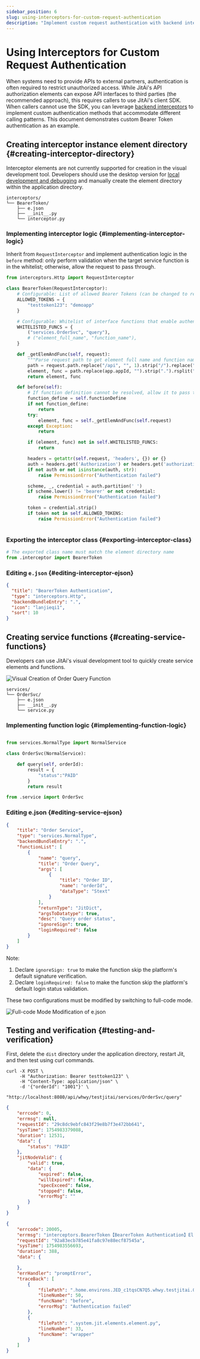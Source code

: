 ```yaml
---
sidebar_position: 6
slug: using-interceptors-for-custom-request-authentication
description: "Implement custom request authentication with backend interceptors. Build Bearer Token authentication for external API access without SDK."
---
```


# Using Interceptors for Custom Request Authentication
When systems need to provide APIs to external partners, authentication is often required to restrict unauthorized access. While JitAi's API authorization elements can expose API interfaces to third parties (the recommended approach), this requires callers to use JitAi's client SDK. When callers cannot use the SDK, you can leverage [backend interceptors](../../reference/framework/JitService/backend-interceptor) to implement custom authentication methods that accommodate different calling patterns. This document demonstrates custom Bearer Token authentication as an example.

## Creating interceptor instance element directory {#creating-interceptor-directory}
Interceptor elements are not currently supported for creation in the visual development tool. Developers should use the desktop version for [local development and debugging](./local-development-and-debugging) and manually create the element directory within the application directory.

```text title="Interceptor Element Directory Structure"
interceptors/
└── BearerToken/
    ├── e.json
    ├── __init__.py
    └── interceptor.py
```

### Implementing interceptor logic {#implementing-interceptor-logic}
Inherit from `RequestInterceptor` and implement authentication logic in the `before` method: only perform validation when the target service function is in the whitelist; otherwise, allow the request to pass through.

```python title="interceptors/BearerToken/interceptor.py"
from interceptors.Http import RequestInterceptor

class BearerToken(RequestInterceptor):
    # Configurable: List of allowed Bearer Tokens (can be changed to read from configuration elements or data models in production)
    ALLOWED_TOKENS = {
        "testtoken123": "demoapp"
    }

    # Configurable: Whitelist of interface functions that enable authentication (element full name, function name)
    WHITELISTED_FUNCS = {
        ("services.OrderSvc", "query"),
        # ("element_full_name", "function_name"),
    }

    def _getElemAndFunc(self, request):
        """Parse request path to get element full name and function name"""
        path = request.path.replace("/api", "", 1).strip("/").replace("/", ".")
        element, func = path.replace(app.appId, "").strip(".").rsplit(".", maxsplit=1)
        return element, func

    def before(self):
        # If function definition cannot be resolved, allow it to pass through
        function_define = self.functionDefine
        if not function_define:
            return
        try:
            element, func = self._getElemAndFunc(self.request)
        except Exception:
            return

        if (element, func) not in self.WHITELISTED_FUNCS:
            return

        headers = getattr(self.request, 'headers', {}) or {}
        auth = headers.get('Authorization') or headers.get('authorization')
        if not auth or not isinstance(auth, str):
            raise PermissionError("Authentication failed")

        scheme, _, credential = auth.partition(' ')
        if scheme.lower() != 'bearer' or not credential:
            raise PermissionError("Authentication failed")

        token = credential.strip()
        if token not in self.ALLOWED_TOKENS:
            raise PermissionError("Authentication failed")
    
```

### Exporting the interceptor class {#exporting-interceptor-class}
```python title="interceptors/BearerToken/__init__.py"
# The exported class name must match the element directory name
from .interceptor import BearerToken
```

### Editing `e.json` {#editing-interceptor-ejson}
```json title="interceptors/BearerToken/e.json"
{
  "title": "BearerToken Authentication",
  "type": "interceptors.Http",
  "backendBundleEntry": ".",
  "icon": "lanjieqi1",
  "sort": 10
}
```

## Creating service functions {#creating-service-functions}
Developers can use JitAi's visual development tool to quickly create service elements and functions.

![Visual Creation of Order Query Function](./img/jitservice/visual-create-order-query-service-function.png "Visual Creation of Order Query Function")

```text title="Service Element Directory Structure"
services/
└── OrderSvc/
    ├── e.json
    ├── __init__.py
    └── service.py
```

### Implementing function logic {#implementing-function-logic}
```python title="services/OrderSvc/service.py"

from services.NormalType import NormalService

class OrderSvc(NormalService):

    def query(self, orderId):
        result = {
            "status":"PAID"
        }
        return result

```

```python title="services/OrderSvc/__init__.py"
from .service import OrderSvc

```

### Editing e.json {#editing-service-ejson}
```json title="services/OrderSvc/e.json"
{
    "title": "Order Service",
    "type": "services.NormalType",
    "backendBundleEntry": ".",
    "functionList": [
        {
            "name": "query",
            "title": "Order Query",
            "args": [
                {
                    "title": "Order ID",
                    "name": "orderId",
                    "dataType": "Stext"
                }
            ],
            "returnType": "JitDict",
            "argsToDatatype": true,
            "desc": "Query order status",
            "ignoreSign": true,
            "loginRequired": false
        }
    ]
}
```

Note:
1. Declare `ignoreSign: true` to make the function skip the platform's default signature verification.
2. Declare `loginRequired: false` to make the function skip the platform's default login status validation.

These two configurations must be modified by switching to full-code mode.

![Full-code Mode Modification of e.json](./img/jitservice/full-code-mode-modify-element-definition-file.png "Full-code Mode Modification of e.json")

## Testing and verification {#testing-and-verification}
First, delete the `dist` directory under the application directory, restart Jit, and then test using curl commands.

```shell title="Test curl Command"
curl -X POST \
     -H "Authorization: Bearer testtoken123" \
     -H "Content-Type: application/json" \
     -d '{"orderId": "1001"}' \
     "http://localhost:8080/api/whwy/testjitai/services/OrderSvc/query"
```

```json title="Success Response"
{
    "errcode": 0,
    "errmsg": null,
    "requestId": "29c8dc9ebfc843f29e8b7f3e472bb641",
    "sysTime": 1754983379088,
    "duration": 12531,
    "data": {
        "status": "PAID"
    },
    "jitNodeValid": {
        "valid": true,
        "data": {
            "expired": false,
            "willExpired": false,
            "specExceed": false,
            "stopped": false,
            "errorMsg": ""
        }
    }
}
```

```json title="Failure Response"
{
    "errcode": 20005,
    "errmsg": "interceptors.BearerToken【BearerToken Authentication】Element exception, please check element code or parameters. Error message: Authentication failed",
    "requestId": "92a83ecb785e41fa8c97e88ecf87545a",
    "sysTime": 1754983556693,
    "duration": 388,
    "data": {

    },
    "errHandler": "promptError",
    "traceBack": [
        {
            "filePath": ".home.environs.JED_c1tqsCN7Q5.whwy.testjitai.0_0_0.interceptors.BearerToken.interceptor.py",
            "lineNumber": 50,
            "funcName": "before",
            "errorMsg": "Authentication failed"
        },
        {
            "filePath": ".system.jit.elements.element.py",
            "lineNumber": 33,
            "funcName": "wrapper"
        }
    ]
}
```